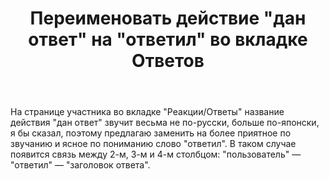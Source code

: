﻿---
title: "Переименовать действие &quot;дан ответ&quot; на &quot;ответил&quot; во вкладке Ответов"
se.owner.user_id: 199733
se.owner.display_name: "edem"
se.owner.link: "https://ru.meta.stackoverflow.com/users/199733/edem"
se.link: "https://ru.meta.stackoverflow.com/questions/10125/%d0%9f%d0%b5%d1%80%d0%b5%d0%b8%d0%bc%d0%b5%d0%bd%d0%be%d0%b2%d0%b0%d1%82%d1%8c-%d0%b4%d0%b5%d0%b9%d1%81%d1%82%d0%b2%d0%b8%d0%b5-%d0%b4%d0%b0%d0%bd-%d0%be%d1%82%d0%b2%d0%b5%d1%82-%d0%bd%d0%b0-%d0%be%d1%82%d0%b2%d0%b5%d1%82%d0%b8%d0%bb-%d0%b2%d0%be-%d0%b2%d0%ba%d0%bb%d0%b0%d0%b4%d0%ba%d0%b5-%d0%9e%d1%82%d0%b2%d0%b5%d1%82%d0%be%d0%b2"
se.question_id: 10125
se.post_type: question
se.score: -2
---
<p>На странице участника во вкладке "Реакции/Ответы" название действия "дан ответ" звучит весьма не по-русски, больше по-японски, я бы сказал, поэтому предлагаю заменить на более приятное по звучанию и ясное по пониманию слово "ответил". В таком случае появится связь между 2-м, 3-м и 4-м столбцом: "пользователь" — "ответил" — "заголовок ответа".</p>
